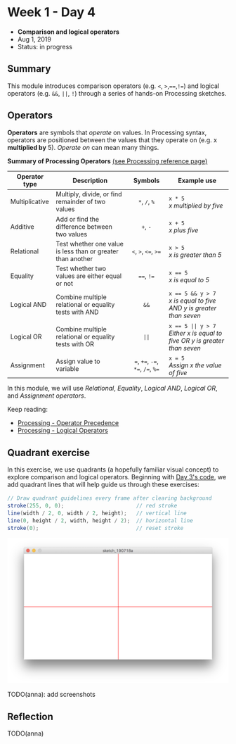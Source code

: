 # Week 1 - Day 4

* **Comparison and logical operators** 
* Aug 1, 2019
* Status: in progress


## Summary
This module introduces comparison operators (e.g. `<`, `>`,`==`,`!=`) and logical operators (e.g. `&&`, `||`, `!`) through a series of hands-on Processing sketches.


## Operators

**Operators** are symbols that *operate* on values. In Processing syntax, operators are positioned between the values that they operate on (e.g. x **multiplied by** 5). *Operate on* can mean many things.

**Summary of Processing Operators** [(see Processing reference page)][1]

| Operator type  | Description | Symbols | Example use |
| -------------- | ----------- | :------:| ------- |
| Multiplicative | Multiply, divide, or find remainder of two values | `*`, `/`, `%` | `x * 5` <br> *x multiplied by five* |
| Additive       | Add or find the difference between two values | `+`, `-` | `x + 5` <br> *x plus five* |
| Relational     | Test whether one value is less than or greater than another | `<`, `>`, `<=`, `>=` | `x > 5` <br> *x is greater than 5* |
| Equality       | Test whether two values are either equal or not | `==`, `!=` | `x == 5` <br> *x is equal to 5* |
| Logical AND    | Combine multiple relational or equality tests with AND | `&&` | `x == 5 && y > 7` <br> *x is equal to five AND y is greater than seven* |
| Logical OR     | Combine multiple relational or equality tests with OR | `\|\|` | `x == 5 \|\| y > 7` <br> *Either x is equal to five OR y is greater than seven* |
| Assignment     | Assign value to variable | `=`, `+=`, `-=`, `*=`, `/=`, `%=` | `x = 5` <br> *Assign x the value of five* |

In this module, we will use *Relational*, *Equality*, *Logical AND*, *Logical OR*, and *Assignment operators*.

Keep reading:
* [Processing - Operator Precedence](https://processing.org/examples/operatorprecedence.html)
* [Processing - Logical Operators](https://processing.org/examples/logicaloperators.html)


## Quadrant exercise
In this exercise, we use quadrants (a hopefully familiar visual concept) to explore comparison and logical operators. Beginning with [Day 3's code][3], we add quadrant lines that will help guide us through these exercises:

```java
// Draw quadrant guidelines every frame after clearing background
stroke(255, 0, 0);                       // red stroke
line(width / 2, 0, width / 2, height);   // vertical line
line(0, height / 2, width, height / 2);  // horizontal line
stroke(0);                               // reset stroke
 ```
 
 ![quad_0000](04_comparison-and-logical-operators/readme_images/quad_0000.png)
 
 TODO(anna): add screenshots
 

## Reflection
TODO(anna)


[1]: https://processing.org/examples/operatorprecedence.html
[2]: https://processing.org/examples/logicaloperators.html
[3]: https://github.com/mfadt-bootcamp-2019/code/blob/master/03_Conditions/day03_final_code/day03_final_code.pde
